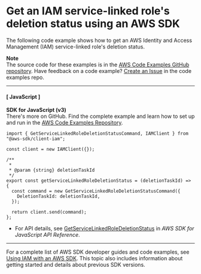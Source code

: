 # Get an IAM service\-linked role's deletion status using an AWS SDK<a name="example_iam_GetServiceLinkedRoleDeletionStatus_section"></a>

The following code example shows how to get an AWS Identity and Access Management \(IAM\) service\-linked role's deletion status\.

**Note**  
The source code for these examples is in the [AWS Code Examples GitHub repository](https://github.com/awsdocs/aws-doc-sdk-examples)\. Have feedback on a code example? [Create an Issue](https://github.com/awsdocs/aws-doc-sdk-examples/issues/new/choose) in the code examples repo\. 

------
#### [ JavaScript ]

**SDK for JavaScript \(v3\)**  
 There's more on GitHub\. Find the complete example and learn how to set up and run in the [AWS Code Examples Repository](https://github.com/awsdocs/aws-doc-sdk-examples/tree/main/javascriptv3/example_code/iam#code-examples)\. 
  

```
import { GetServiceLinkedRoleDeletionStatusCommand, IAMClient } from "@aws-sdk/client-iam";

const client = new IAMClient({});

/**
 *
 * @param {string} deletionTaskId
 */
export const getServiceLinkedRoleDeletionStatus = (deletionTaskId) => {
  const command = new GetServiceLinkedRoleDeletionStatusCommand({
    DeletionTaskId: deletionTaskId,
  });

  return client.send(command);
};
```
+  For API details, see [GetServiceLinkedRoleDeletionStatus](https://docs.aws.amazon.com/AWSJavaScriptSDK/v3/latest/clients/client-iam/classes/getservicelinkedroledeletionstatuscommand.html) in *AWS SDK for JavaScript API Reference*\. 

------

For a complete list of AWS SDK developer guides and code examples, see [Using IAM with an AWS SDK](sdk-general-information-section.md)\. This topic also includes information about getting started and details about previous SDK versions\.